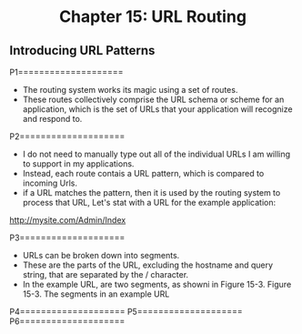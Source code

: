 <h1 align="center">
    Chapter 15: URL Routing
</h1>

## Introducing URL Patterns
P1====================
* The routing system works its magic using a set of routes. 
* These routes collectively comprise the URL schema or scheme for an application, which is the set of URLs that your application will recognize and respond to.

P2====================
* I do not need to manually type out all of the individual URLs I am willing to support in my applications. 
* Instead, each route contais a URL pattern, which is compared to incoming Urls. 
* if a URL matches the pattern, then it is used by the routing system to process that URL, Let's stat with a URL for the example application:

http://mysite.com/Admin/Index

P3====================
* URLs can be broken down into segments. 
* These are the parts of the URL, excluding the hostname and query string, that are separated by the / character. 
* In the example URL, are two segments, as showni in Figure 15-3.
Figure 15-3. The segments in an example URL

P4====================
P5====================
P6====================

<!--
# Chapter 15: URL Routing
    ## Introducing URL Patterns
       
> SUMMARRY AND UPDATE ==========================

> CONTENTS =====================================
# Chapter 15: URL Routing
## Introducing URL Patterns 

> GITHUB =====================================
https://github.com/deyran/asp-dot-net-training/blob/main/pro-asp-net-mvc/chapter-15/bb-introducing-url-patterns.md

> # ==========================================
#DotNet #csharp #csharpdotnet #dotnetcore #csharpdeveloper #dotnetdevelopers #aspnetcore #ASPNET #aspdotnet #IT #developer #TI #tecnologia #DevOps #desenvolvedor #programador #software #homeoffice #dev #tecnologiadainformacao #devs #code #programacao #programação #tecnologiadainformação #sistemasdeinformação #engenhariadesoftware #GitHub #ASPNETMVC #ASPNET #MVC #core #MVC #route #urlroute #urlroting #urlpatterns #RoutingSystem
-->